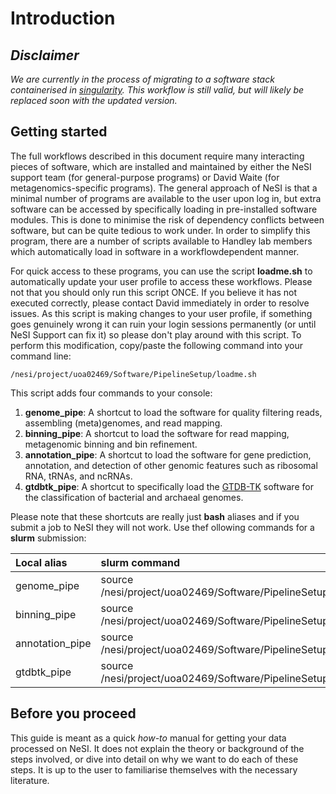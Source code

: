 # Introduction

## *Disclaimer*

*We are currently in the process of migrating to a software stack containerised in [singularity](https://sylabs.io/docs/). This workflow is still valid, but will likely be replaced soon with the updated version.*

##  Getting started

The full workflows described in this document require many interacting pieces of software, which are installed and maintained by either the NeSI support team (for general-purpose
programs) or David Waite (for metagenomics-specific programs). The general approach of NeSI is that a minimal number of programs are available to the user upon log in, but extra software can be accessed by specifically loading in pre-installed software modules. This is done to minimise the risk of dependency conflicts between software, but can be quite tedious to work under. In order to simplify this program, there are a number of scripts available to Handley lab members which automatically load in software in a workflowdependent manner.

For quick access to these programs, you can use the script **loadme.sh** to automatically update your user profile to access these workflows. Please not that you should only run this script ONCE. If you believe it has not executed correctly, please contact David immediately in order to resolve issues. As this script is making changes to your user profile,
if something goes genuinely wrong it can ruin your login sessions permanently (or until NeSI Support can fix it) so please don't play around with this script. To perform this
modification, copy/paste the following command into your command line:

```
/nesi/project/uoa02469/Software/PipelineSetup/loadme.sh
```

This script adds four commands to your console:

1. **genome_pipe**: A shortcut to load the software for quality filtering reads, assembling (meta)genomes, and read mapping.
1. **binning_pipe**: A shortcut to load the software for read mapping, metagenomic binning and bin refinement.
1. **annotation_pipe**: A shortcut to load the software for gene prediction, annotation, and detection of other genomic features such as ribosomal RNA, tRNAs, and ncRNAs.
1. **gtdbtk_pipe**: A shortcut to specifically load the [GTDB-TK](https://gtdb.ecogenomic.org/) software for the classification of bacterial and archaeal genomes.

Please note that these shortcuts are really just **bash** aliases and if you submit a job to NeSI they will not work. Use thef ollowing commands for a **slurm** submission:

|Local alias|slurm command|
|:---|:---|
|genome_pipe|source /nesi/project/uoa02469/Software/PipelineSetup/genomic.sh|
|binning_pipe|source /nesi/project/uoa02469/Software/PipelineSetup/binning.sh|
|annotation_pipe|source /nesi/project/uoa02469/Software/PipelineSetup/gtdbtk.sh|
|gtdbtk_pipe|source /nesi/project/uoa02469/Software/PipelineSetup/annotation.sh|

## Before you proceed

This guide is meant as a quick *how-to* manual for getting your data processed on NeSI. It does not explain the theory or background of the steps involved, or dive into detail on why we want to do each of these steps. It is up to the user to familiarise themselves with the necessary literature.